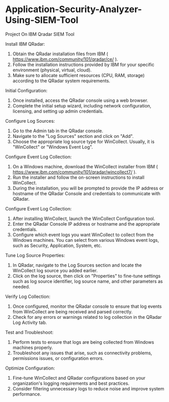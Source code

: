 # Application-Security-Analyzer-Using-SIEM-Tool
Project On IBM Qradar SIEM Tool

Install IBM QRadar:
1.	Obtain the QRadar installation files from IBM ( https://www.ibm.com/community/101/qradar/ce/ ).
2.	Follow the installation instructions provided by IBM for your specific environment (physical, virtual, cloud).
3.	Make sure to allocate sufficient resources (CPU, RAM, storage) according to the QRadar system requirements.

Initial Configuration:
1.	Once installed, access the QRadar console using a web browser.
2.	Complete the initial setup wizard, including network configuration, licensing, and setting up admin credentials.

Configure Log Sources:
1.	Go to the Admin tab in the QRadar console.
2.	Navigate to the "Log Sources" section and click on "Add".
3.	Choose the appropriate log source type for WinCollect. Usually, it is "WinCollect" or "Windows Event Log".

Configure Event Log Collection:
1.	On a Windows machine, download the WinCollect installer from IBM
( https://www.ibm.com/community/101/qradar/wincollect7/ ).
3.	Run the installer and follow the on-screen instructions to install WinCollect.
4.	During the installation, you will be prompted to provide the IP address or hostname of the QRadar Console and credentials to communicate with QRadar.

Configure Event Log Collection:
1.	After installing WinCollect, launch the WinCollect Configuration tool.
2.	Enter the QRadar Console IP address or hostname and the appropriate credentials.
3.	Configure which event logs you want WinCollect to collect from the Windows machines. You can select from various Windows event logs, such as Security, Application, System, etc.

Tune Log Source Properties:
1.	In QRadar, navigate to the Log Sources section and locate the WinCollect log source you added earlier.
2.	Click on the log source, then click on "Properties" to fine-tune settings such as log source identifier, log source name, and other parameters as needed.

Verify Log Collection:
1.	Once configured, monitor the QRadar console to ensure that log events from WinCollect are being received and parsed correctly.
2.	Check for any errors or warnings related to log collection in the QRadar Log Activity tab.

Test and Troubleshoot:
1.	Perform tests to ensure that logs are being collected from Windows machines properly.
2.	Troubleshoot any issues that arise, such as connectivity problems, permissions issues, or configuration errors.

Optimize Configuration:
1.	Fine-tune WinCollect and QRadar configurations based on your organization's logging requirements and best practices.
2.	Consider filtering unnecessary logs to reduce noise and improve system performance.
